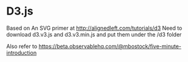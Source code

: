 # D3.js
Based on An SVG primer at http://alignedleft.com/tutorials/d3
Need to download d3.v3.js and d3.v3.min.js and put them under the /d3 folder

Also refer to https://beta.observablehq.com/@mbostock/five-minute-introduction
